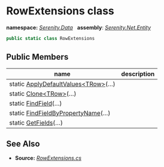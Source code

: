 # RowExtensions class
**namespace:** *[Serenity.Data](../README.md#serenity.data-namespace)*   **assembly**: *[Serenity.Net.Entity](../README.md)*

```csharp
public static class RowExtensions
```

## Public Members

| name | description |
| --- | --- |
| static [ApplyDefaultValues&lt;TRow&gt;](RowExtensions/ApplyDefaultValues.md)(…) |  |
| static [Clone&lt;TRow&gt;](RowExtensions/Clone.md)(…) |  |
| static [FindField](RowExtensions/FindField.md)(…) |  |
| static [FindFieldByPropertyName](RowExtensions/FindFieldByPropertyName.md)(…) |  |
| static [GetFields](RowExtensions/GetFields.md)(…) |  |

## See Also

* **Source:** *[RowExtensions.cs](https://github.com/serenity-is/Serenity/blob/master/src/Serenity.Net.Entity/Extensions/RowExtensions.cs)*